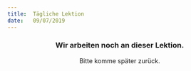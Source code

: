 ```yaml
---
title:  Tägliche Lektion
date:   09/07/2019
---
```


### <center>Wir arbeiten noch an dieser Lektion.</center>
<center>Bitte komme später zurück.</center>